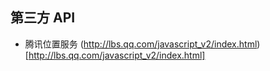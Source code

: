 ## 第三方 API

- 腾讯位置服务 (http://lbs.qq.com/javascript_v2/index.html)[http://lbs.qq.com/javascript_v2/index.html]
